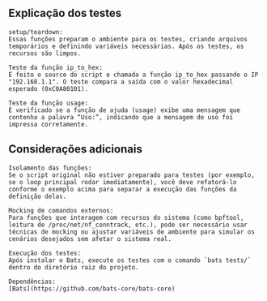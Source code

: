 ## Explicação dos testes

    setup/teardown:
    Essas funções preparam o ambiente para os testes, criando arquivos temporários e definindo variáveis necessárias. Após os testes, os recursos são limpos.

    Teste da função ip_to_hex:
    É feito o source do script e chamada a função ip_to_hex passando o IP "192.168.1.1". O teste compara a saída com o valor hexadecimal esperado (0xC0A80101).

    Teste da função usage:
    É verificado se a função de ajuda (usage) exibe uma mensagem que contenha a palavra “Uso:”, indicando que a mensagem de uso foi impressa corretamente.

## Considerações adicionais

    Isolamento das funções:
    Se o script original não estiver preparado para testes (por exemplo, se o loop principal rodar imediatamente), você deve refatorá-lo conforme o exemplo acima para separar a execução das funções da definição delas.

    Mocking de comandos externos:
    Para funções que interagem com recursos do sistema (como bpftool, leitura de /proc/net/nf_conntrack, etc.), pode ser necessário usar técnicas de mocking ou ajustar variáveis de ambiente para simular os cenários desejados sem afetar o sistema real.

    Execução dos testes:
    Após instalar o Bats, execute os testes com o comando `bats tests/` dentro do diretório raiz do projeto.

    Dependências:
    [Bats](https://github.com/bats-core/bats-core)
